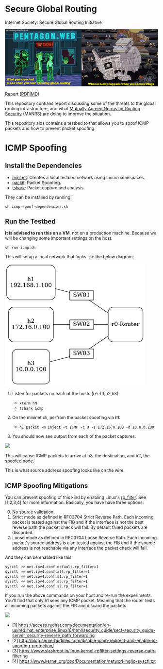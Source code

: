 # Secure Global Routing
Internet Society: Secure Global Routing Initiative

![](docs/figures/a-secure-meme.png)

Report ([PDF](https://github.com/PMaynard/Secure-Global-Routing/blob/master/docs/report.pdf)|[MD](https://github.com/PMaynard/Secure-Global-Routing/blob/master/docs/report.md))

This repository contians report discussing some of the threats to the global routing infrastructure, and what [Mutually Agreed Norms for Routing Security](https://www.manrs.org/) (MANRS) are doing to improve the situation. 

This repository alos contains a testbed to that allows you to spoof ICMP packets and how to prevent packet spoofing.

# ICMP Spoofing

## Install the Dependencies 

- [mininet](http://mininet.org/): Creates a local testbed network using Linux namespaces.
- [packit](https://linux.die.net/man/8/packit): Packet Spoofing.
- [tshark](https://www.wireshark.org/docs/man-pages/tshark.html): Packet capture and analysis.

They can be installed by running:

	sh icmp-spoof-dependencies.sh

## Run the Testbed

**It is advised to run this on a VM**, not on a production machine. Because we will be changing some important settings on the host. 

	sh run-icmp.sh

This will setup a local network that looks like the below diagram:

![](docs/figures/icmp-net.png)

1. Listen for packets on each of the hosts (i.e. h1,h2,h3).
	- `xterm hN`
	- `tshark icmp`

2. On the mininet cli, perfrom the packet spoofing via h1:
	- `h1 packit -m inject -t ICMP -c 0 -s 172.16.0.100 -d 10.0.0.100`

3. You should now see output from each of the packet captures.

![](docs/figures/icmp-spoof.gif)

This will cause ICMP packets to arrive at h3, the destination, and h2, the spoofed node. 

This is what source address spoofing looks like on the wire.

## ICMP Spoofing Mitigations

You can prevent spoofing of this kind by enabling Linux's [rp_filter](https://www.kernel.org/doc/Documentation/networking/ip-sysctl.txt). See [1,2,3,4] for more information. Basically, you have have three options:

0. No source validation.
1. Strict mode as defined in RFC3704 Strict Reverse Path. Each incoming packet is tested against the FIB and if the interface is not the best reverse path the packet check will fail. By default failed packets are discarded.
2. Loose mode as defined in RFC3704 Loose Reverse Path. Each incoming packet's source address is also tested against the FIB and if the source address is not reachable via any interface the packet check will fail.

And they can be enabled like this:

	sysctl -w net.ipv4.conf.default.rp_filter=1
	sysctl -w net.ipv4.conf.all.rp_filter=1
	sysctl -w net.ipv4.conf.s1.rp_filter=1
	sysctl -w net.ipv4.conf.s3.rp_filter=1
	sysctl -w net.ipv4.conf.s2.rp_filter=1 

If you run the above commands on your host and re-run the experiments. You'll find that only h1 sees any ICMP packet. Meaning that the router tests all incoming packets against the FIB and discard the packets.

![](docs/figures/icmp-spoof-mitigation.gif)

- [1] https://access.redhat.com/documentation/en-us/red_hat_enterprise_linux/6/html/security_guide/sect-security_guide-server_security-reverse_path_forwarding
- [2] http://blog.serverbuddies.com/disable-icmp-redirect-and-enable-ip-spoofing-protection/
- [3] https://www.slashroot.in/linux-kernel-rpfilter-settings-reverse-path-filtering
- [4] https://www.kernel.org/doc/Documentation/networking/ip-sysctl.txt
